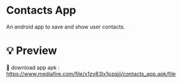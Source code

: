 # Contacts App

An android app to save and show user contacts.
# 💡 Preview

📱 download app apk : https://www.mediafire.com/file/x1zy83lx1pzqjjj/contacts_app.apk/file


